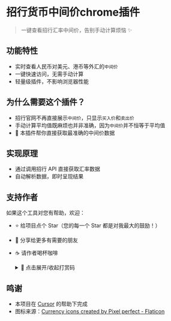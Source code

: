 # 招行货币中间价chrome插件

> 一键查看招行汇率中间价，告别手动计算烦恼 ✨

## 功能特性

- 实时查看人民币对美元、港币等外汇的`中间价`
- 一键快速访问，无需手动计算
- 轻量级插件，不影响浏览器性能

## 为什么需要这个插件？

- 招行官网不再直接展示`中间价`，只显示`买入价`和`卖出价`
- 手动计算平均值既麻烦也并非准确，因为`中间价`并不恒等于平均值
- 🎯 本插件帮你直接获取最准确的中间价数据

## 实现原理

- 通过调用招行 API 直接获取汇率数据
- 自动解析数据，即时呈现结果

## 支持作者

如果这个工具对您有帮助，欢迎：
- ⭐️ 给项目点个 Star（您的每一个 Star 都是对我最大的鼓励！）
- 🔄 分享给更多有需要的朋友
- ☕️ 请作者喝杯咖啡

  <details>
  <summary>💝 点击展开/收起打赏码</summary>

  ![收款码](images/donate.png)
  </details>

## 鸣谢

- 本项目在 [Cursor](https://cursor.sh/) 的帮助下完成
- 图标来源：[Currency icons created by Pixel perfect - Flaticon](https://www.flaticon.com/free-icons/currency)
